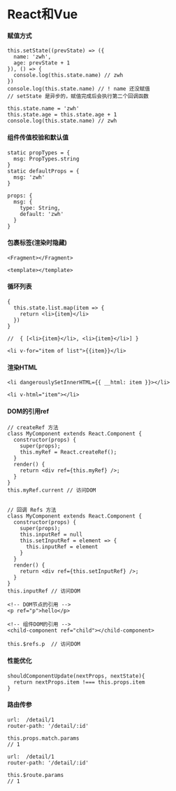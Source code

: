 # React和Vue



#### 赋值方式

```react
this.setState((prevState) => ({
  name: 'zwh',
  age: prevState + 1
}), () => {
  console.log(this.state.name) // zwh
})
console.log(this.state.name) // ! name 还没赋值
// setState 是异步的，赋值完成后会执行第二个回调函数
```

```vue
this.state.name = 'zwh'
this.state.age = this.state.age + 1
console.log(this.state.name) // zwh
```



#### 组件传值校验和默认值

```react
static propTypes = {
  msg: PropTypes.string
}
static defaultProps = {
  msg: 'zwh'
}
```

```vue
props: {
  msg: {
    type: String,
    default: 'zwh'
  }
}
```





#### 包裹标签(渲染时隐藏)

`<Fragment></Fragment>`

`<template></template>`



#### 循环列表

```react
{
  this.state.list.map(item => {
    return <li>{item}</li>
  })
}

//  { [<li>{item}</li>, <li>{item}</li>] }
```

```vue
<li v-for="item of list">{{item}}</li>
```



#### 渲染HTML

```react
<li dangerouslySetInnerHTML={{ __html: item }}></li>
```

```vue
<li v-html="item"></li>
```



#### DOM的引用ref

```react
// createRef 方法
class MyComponent extends React.Component {
  constructor(props) {
    super(props);
    this.myRef = React.createRef();
  }
  render() {
    return <div ref={this.myRef} />;
  }
}
this.myRef.current // 访问DOM


// 回调 Refs 方法
class MyComponent extends React.Component {
  constructor(props) {
    super(props);
    this.inputRef = null
    this.setInputRef = element => {
      this.inputRef = element
    }
  }
  render() {
    return <div ref={this.setInputRef} />;
  }
}
this.inputRef // 访问DOM
```

```vue
<!-- DOM节点的引用 -->
<p ref="p">hello</p>

<!-- 组件DOM的引用 -->
<child-component ref="child"></child-component>

this.$refs.p  // 访问DOM
```



#### 性能优化

```react
shouldComponentUpdate(nextProps, nextState){
  return nextProps.item !=== this.props.item
}
```



#### 路由传参

```react
url:  /detail/1
router-path: '/detail/:id'

this.props.match.params
// 1
```

```vue
url:  /detail/1
router-path: '/detail/:id'

this.$route.params
// 1
```

